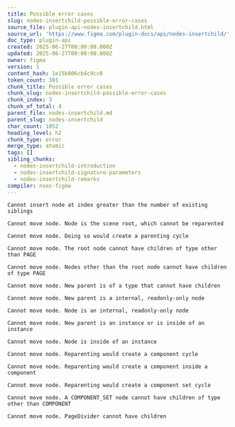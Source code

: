 ```yaml
---
title: Possible error cases
slug: nodes-insertchild-possible-error-cases
source_file: plugin-api-nodes-insertchild.html
source_url: 'https://www.figma.com/plugin-docs/api/nodes-insertchild/'
doc_type: plugin-api
created: 2025-06-27T00:00:00.000Z
updated: 2025-06-27T00:00:00.000Z
owner: figma
version: 1
content_hash: 1e15b806cb4c9cc0
token_count: 301
chunk_title: Possible error cases
chunk_slug: nodes-insertchild-possible-error-cases
chunk_index: 3
chunk_of_total: 4
parent_file: nodes-insertchild.md
parent_slug: nodes-insertchild
char_count: 1052
heading_level: h2
chunk_type: error
merge_type: atomic
tags: []
sibling_chunks:
  - nodes-insertchild-introduction
  - nodes-insertchild-signature-parameters
  - nodes-insertchild-remarks
compiler: noos-figma
---
```


`Cannot insert node at index greater than the number of existing siblings`

`Cannot move node. Node is the scene root, which cannot be reparented`

`Cannot move node. Doing so would create a parenting cycle`

`Cannot move node. The root node cannot have children of type other than PAGE`

`Cannot move node. Nodes other than the root node cannot have children of type PAGE`

`Cannot move node. New parent is of a type that cannot have children`

`Cannot move node. New parent is a internal, readonly-only node`

`Cannot move node. Node is an internal, readonly-only node`

`Cannot move node. New parent is an instance or is inside of an instance`

`Cannot move node. Node is inside of an instance`

`Cannot move node. Reparenting would create a component cycle`

`Cannot move node. Reparenting would create a component inside a component`

`Cannot move node. Reparenting would create a component set cycle`

`Cannot move node. A COMPONENT_SET node cannot have children of type other than COMPONENT`

`Cannot move node. PageDivider cannot have children`

